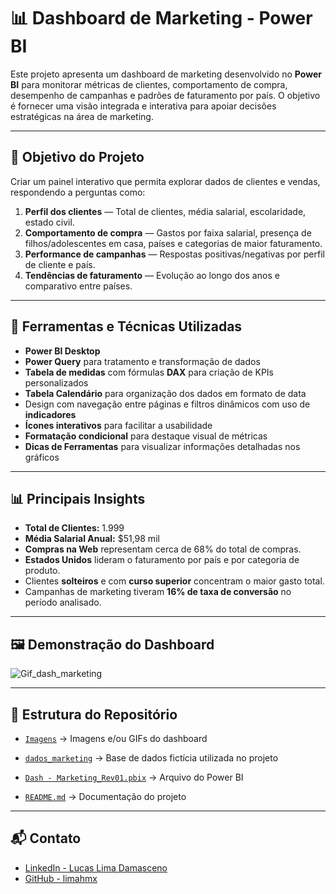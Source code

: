 # 📊 Dashboard de Marketing - Power BI

Este projeto apresenta um dashboard de marketing desenvolvido no **Power BI** para monitorar métricas de clientes, comportamento de compra, desempenho de campanhas e padrões de faturamento por país. O objetivo é fornecer uma visão integrada e interativa para apoiar decisões estratégicas na área de marketing.

---

## 🎯 Objetivo do Projeto

Criar um painel interativo que permita explorar dados de clientes e vendas, respondendo a perguntas como:

1. **Perfil dos clientes** — Total de clientes, média salarial, escolaridade, estado civil.
2. **Comportamento de compra** — Gastos por faixa salarial, presença de filhos/adolescentes em casa, países e categorias de maior faturamento.
3. **Performance de campanhas** — Respostas positivas/negativas por perfil de cliente e país.
4. **Tendências de faturamento** — Evolução ao longo dos anos e comparativo entre países.

---

## 🧰 Ferramentas e Técnicas Utilizadas

- **Power BI Desktop**
- **Power Query** para tratamento e transformação de dados
- **Tabela de medidas** com fórmulas **DAX** para criação de KPIs personalizados
- **Tabela Calendário** para organização dos dados em formato de data
- Design com navegação entre páginas e filtros dinâmicos com uso de **indicadores**
- **Ícones interativos** para facilitar a usabilidade
- **Formatação condicional** para destaque visual de métricas
- **Dicas de Ferramentas** para visualizar informações detalhadas nos gráficos

---

## 📊 Principais Insights

- **Total de Clientes:** 1.999  
- **Média Salarial Anual:** $51,98 mil  
- **Compras na Web** representam cerca de 68% do total de compras.  
- **Estados Unidos** lideram o faturamento por país e por categoria de produto.  
- Clientes **solteiros** e com **curso superior** concentram o maior gasto total.  
- Campanhas de marketing tiveram **16% de taxa de conversão** no período analisado.

---

## 🖼️ Demonstração do Dashboard

![Gif_dash_marketing](https://github.com/user-attachments/assets/38fb6502-2d6b-42fd-aae3-b68a602aa3ee)

---

## 📂 Estrutura do Repositório 

- [`Imagens`](./Imagens) → Imagens e/ou GIFs do dashboard

- [`dados_marketing`](./dados_marketing) → Base de dados fictícia utilizada no projeto

- [`Dash - Marketing_Rev01.pbix`](./Dash-Marketing_Rev01.pbix) → Arquivo do Power BI

- [`README.md`](./README.md) → Documentação do projeto

---

## 📬 Contato

- [LinkedIn - Lucas Lima Damasceno](https://www.linkedin.com/in/lucas-lima-damasceno-300077182/)  
- [GitHub - limahmx](https://github.com/limahmx)  
